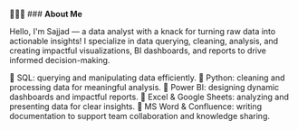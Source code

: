 🙋🏻‍♀️ ### **About Me**

Hello, I'm Sajjad — a data analyst with a knack for turning raw data into actionable insights! I specialize in data querying, cleaning, analysis, and creating impactful visualizations, BI dashboards, and reports to drive informed decision-making.

🔹 SQL: querying and manipulating data efficiently.
🔹 Python: cleaning and processing data for meaningful analysis.
🔹 Power BI: designing dynamic dashboards and impactful reports.
🔹 Excel & Google Sheets: analyzing and presenting data for clear insights.
🔹 MS Word & Confluence: writing documentation to support team collaboration and knowledge sharing.



<!--
**sajjadhossain24/sajjadhossain24** is a ✨ _special_ ✨ repository because its `README.md` (this file) appears on your GitHub profile.

Here are some ideas to get you started:

- 🔭 I’m currently working on ...
- 🌱 I’m currently learning ...
- 👯 I’m looking to collaborate on ...
- 🤔 I’m looking for help with ...
- 💬 Ask me about ...
- 📫 How to reach me: ...
- 😄 Pronouns: ...
- ⚡ Fun fact: ...
-->
